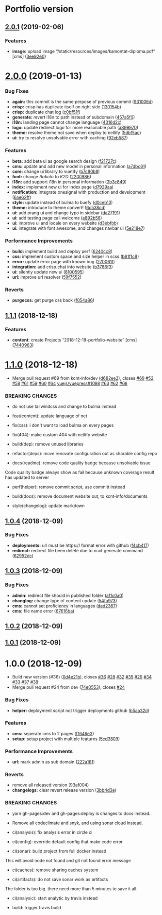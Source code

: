 # Portfolio version

## [2.0.1](https://github.com/kcnt-info/website/compare/v2.0.0...v2.0.1) (2019-02-06)


### Features

* **image:** upload image “/static/resources/images/kamontat-diploma.pdf” [cms] ([3ee92e0](https://github.com/kcnt-info/website/commit/3ee92e0))

# [2.0.0](https://github.com/kcnt-info/website/compare/v1.1.1...v2.0.0) (2019-01-13)


### Bug Fixes

* **again:** this commit is the same perpose of previous commit ([931006d](https://github.com/kcnt-info/website/commit/931006d))
* **crisp:** crisp has duplicate itself on right side ([130154b](https://github.com/kcnt-info/website/commit/130154b))
* **crisp:** duplicate chat log ([c0bf51f](https://github.com/kcnt-info/website/commit/c0bf51f))
* **generate:** revert i18n to path instead of subdomain ([457a5f0](https://github.com/kcnt-info/website/commit/457a5f0))
* **i18n:** landing page cannot change language ([4316d2c](https://github.com/kcnt-info/website/commit/4316d2c))
* **logo:** update redirect logo for more reasonable path ([a899970](https://github.com/kcnt-info/website/commit/a899970))
* **theme:** resolve theme not save when deploy to netlify ([5dbf5ac](https://github.com/kcnt-info/website/commit/5dbf5ac))
* **ui:** try to resolve unsolvable error with caching ([92eb587](https://github.com/kcnt-info/website/commit/92eb587))


### Features

* **beta:** add beta ui as google search design ([f21727c](https://github.com/kcnt-info/website/commit/f21727c))
* **cms:** update and add new model in personal information ([a7dbc61](https://github.com/kcnt-info/website/commit/a7dbc61))
* **core:** change ui library to vuetify ([b7c80b8](https://github.com/kcnt-info/website/commit/b7c80b8))
* **font:** change *Roboto* to *K2D* ([2200986](https://github.com/kcnt-info/website/commit/2200986))
* **i18n:** add support i18n in personal information ([3b3c849](https://github.com/kcnt-info/website/commit/3b3c849))
* **index:** implement new ui for index page ([d7929aa](https://github.com/kcnt-info/website/commit/d7929aa))
* **notification:** integrate onesignal with production and development ([6ae62ff](https://github.com/kcnt-info/website/commit/6ae62ff))
* **style:** update instead of bulma to buefy ([d0ceb13](https://github.com/kcnt-info/website/commit/d0ceb13))
* **theme:** introduce to theme convert! ([6c538cd](https://github.com/kcnt-info/website/commit/6c538cd))
* **ui:** add prang ui and change typo in sidebar ([da27191](https://github.com/kcnt-info/website/commit/da27191))
* **ui:** add testing page call welcome ([a892b56](https://github.com/kcnt-info/website/commit/a892b56))
* **ui:** improve ui and locale on every website ([d3ebfbb](https://github.com/kcnt-info/website/commit/d3ebfbb))
* **ui:** integrate with font awesome, and changes navbar ui ([5e218e7](https://github.com/kcnt-info/website/commit/5e218e7))


### Performance Improvements

* **build:** implement build and deploy perf ([6240cc8](https://github.com/kcnt-info/website/commit/6240cc8))
* **css:** implement custom space and size helper in scss ([b91f1c8](https://github.com/kcnt-info/website/commit/b91f1c8))
* **error:** update error page with known bug ([270061f](https://github.com/kcnt-info/website/commit/270061f))
* **integration:** add crisp.chat into website ([b3766f3](https://github.com/kcnt-info/website/commit/b3766f3))
* **ui:** silently update new ui ([8100595](https://github.com/kcnt-info/website/commit/8100595))
* **url:** improve url resolver ([59f7552](https://github.com/kcnt-info/website/commit/59f7552))


### Reverts

* **purgecss:** get purge css back ([f054a86](https://github.com/kcnt-info/website/commit/f054a86))

## [1.1.1](https://github.com/kcnt-info/website/compare/v1.1.0...v1.1.1) (2018-12-18)


### Features

* **content:** create Projects “2018-12-18-portfolio-website” [cms] ([7440963](https://github.com/kcnt-info/website/commit/7440963))

# [1.1.0](https://github.com/kcnt-info/website/compare/v1.0.4...v1.1.0) (2018-12-18)


* Merge pull request #69 from kcnt-info/dev ([d682ee2](https://github.com/kcnt-info/website/commit/d682ee2)), closes [#69](https://github.com/kcnt-info/website/issues/69) [#52](https://github.com/kcnt-info/website/issues/52) [#58](https://github.com/kcnt-info/website/issues/58) [#61](https://github.com/kcnt-info/website/issues/61) [#59](https://github.com/kcnt-info/website/issues/59) [#60](https://github.com/kcnt-info/website/issues/60) [#64](https://github.com/kcnt-info/website/issues/64) [vuejs/vuepress#1098](https://github.com/vuejs/vuepress/issues/1098) [#63](https://github.com/kcnt-info/website/issues/63) [#62](https://github.com/kcnt-info/website/issues/62) [#68](https://github.com/kcnt-info/website/issues/68)


### BREAKING CHANGES

* do not use tailwindcss and change to bulma instead

* feat(content): update language of net

* fix(css): i don't want to load bulma on every pages

* fix(404): make custom 404 with netlify website

* build(dep): remove unused libraries

* refactor(deps): move renovate configuration out as sharable config repo

* docs(readme): remove code quality badge because unsolvable issue

Code quality badge always show as fail because unknown coverage result has updated to server

* perf(helper): remove commit script, use committ instead

* build(docs): remove document website out, to kcnt-info/documents

* style(changelog): update markdown

## [1.0.4](https://github.com/kamontat/Portfolio/compare/v1.0.3...v1.0.4) (2018-12-09)

### Bug Fixes

* **deployments:** url must be https:// format error with github ([f4cb417](https://github.com/kamontat/Portfolio/commit/f4cb417))
* **redirect:** redirect file been delete due to nuxt generate command ([62952dc](https://github.com/kamontat/Portfolio/commit/62952dc))

## [1.0.3](https://github.com/kamontat/Portfolio/compare/v1.0.2...v1.0.3) (2018-12-09)

### Bug Fixes

- **admin:** redirect file should in published folder ([af1c0a0](https://github.com/kcnt-info/website/commit/af1c0a0))
- **changlog:** change type of content update ([54fa973](https://github.com/kcnt-info/website/commit/54fa973))
- **cms:** cannot set proficiency in languages ([dad2367](https://github.com/kcnt-info/website/commit/dad2367))
- **cms:** file name error ([67616ba](https://github.com/kcnt-info/website/commit/67616ba))

## [1.0.2](https://github.com/kcnt-info/website/compare/v1.0.1...v1.0.2) (2018-12-09)

## [1.0.1](https://github.com/kcnt-info/website/compare/v1.0.0...v1.0.1) (2018-12-09)

# 1.0.0 (2018-12-09)

- Build new version (#36) ([0d4e21b](https://github.com/kcnt-info/website/commit/0d4e21b)), closes [#36](https://github.com/kcnt-info/website/issues/36) [#28](https://github.com/kcnt-info/website/issues/28) [#32](https://github.com/kcnt-info/website/issues/32) [#35](https://github.com/kcnt-info/website/issues/35) [#29](https://github.com/kcnt-info/website/issues/29) [#34](https://github.com/kcnt-info/website/issues/34) [#33](https://github.com/kcnt-info/website/issues/33) [#37](https://github.com/kcnt-info/website/issues/37) [#38](https://github.com/kcnt-info/website/issues/38)
- Merge pull request #24 from dev ([74e0553](https://github.com/kcnt-info/website/commit/74e0553)), closes [#24](https://github.com/kcnt-info/website/issues/24)

### Bug Fixes

- **helper:** deployment script not trigger deployments github ([b5aa32d](https://github.com/kcnt-info/website/commit/b5aa32d))

### Features

- **cms:** seperate cms to 2 pages ([f1646e3](https://github.com/kcnt-info/website/commit/f1646e3))
- **setup:** setup project with multiple features ([5cd3809](https://github.com/kcnt-info/website/commit/5cd3809))

### Performance Improvements

- **url:** mark admin as sub domain ([222a181](https://github.com/kcnt-info/website/commit/222a181))

### Reverts

- remove all released version ([93af004](https://github.com/kcnt-info/website/commit/93af004))
- **changelogs:** clear revert release version ([3bb4d3e](https://github.com/kcnt-info/website/commit/3bb4d3e))

### BREAKING CHANGES

- yarn gh-pages:dev and gh-pages:deploy is changes to docs instead.
- Remove all codeclimate and snyk, and using sonar cloud instead.

- ci(analysis): fix analysis error in circle ci

- ci(config): override default config that make code error

- ci(sonar): build project from full docker instead

This will avoid node not found and git not found error message

- ci(caches): remove sharing caches system

- ci(artifacts): do not save sonar work as artifacts

The folder is too big. there need more than 5 minutes to save it all.

- ci(analysic): start analytic by travis instead

- build: trigger travis build
